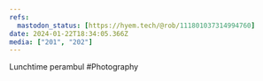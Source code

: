 ```yaml
---
refs:
  mastodon_status: [https://hyem.tech/@rob/111801037314994760]
date: 2024-01-22T18:34:05.366Z
media: ["201", "202"]
---
```


Lunchtime perambul #Photography
